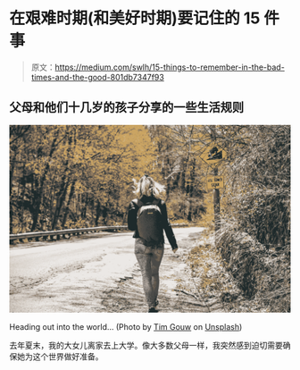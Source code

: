 # 在艰难时期(和美好时期)要记住的 15 件事

> 原文：<https://medium.com/swlh/15-things-to-remember-in-the-bad-times-and-the-good-801db7347f93>

## 父母和他们十几岁的孩子分享的一些生活规则

![](img/9771ff2847ae33eba5896cb1dc806fd7.png)

Heading out into the world… (Photo by [Tim Gouw](https://unsplash.com/photos/3qMfzgNcCm4?utm_source=unsplash&utm_medium=referral&utm_content=creditCopyText) on [Unsplash](https://unsplash.com/search/photos/walking-road?utm_source=unsplash&utm_medium=referral&utm_content=creditCopyText))

去年夏末，我的大女儿离家去上大学。像大多数父母一样，我突然感到迫切需要确保她为这个世界做好准备。